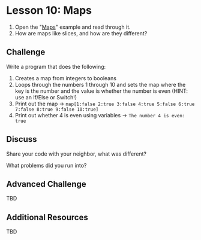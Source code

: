 # Lesson 10: Maps

1. Open the "[Maps](https://gobyexample.com/maps)" example and read through it.
2. How are maps like slices, and how are they different?

## Challenge

Write a program that does the following:

1. Creates a map from integers to booleans
2. Loops through the numbers 1 through 10 and sets the map where the key is the number and the value is whether the number is even \(HINT: use an If/Else or Switch!\)
3. Print out the map -&gt; `map[1:false 2:true 3:false 4:true 5:false 6:true 7:false 8:true 9:false 10:true]`
4. Print out whether 4 is even using variables -&gt; `The number 4 is even: true`

## Discuss

Share your code with your neighbor, what was different? 

What problems did you run into?

## Advanced Challenge

TBD

## Additional Resources

TBD

